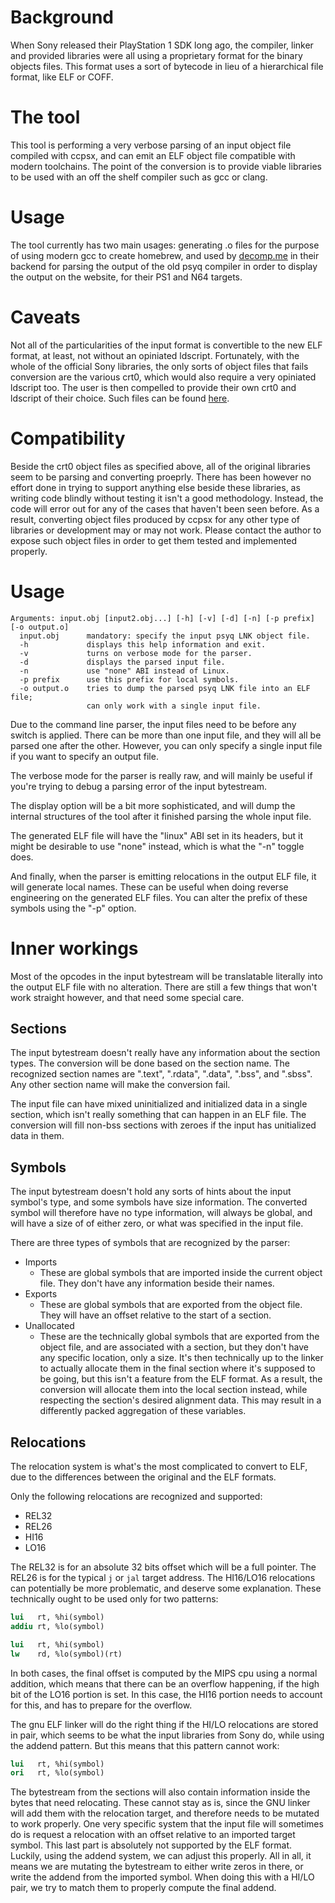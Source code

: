 # Background

When Sony released their PlayStation 1 SDK long ago, the compiler, linker and provided libraries were all using a proprietary format for the binary objects files.
This format uses a sort of bytecode in lieu of a hierarchical file format, like ELF or COFF.

# The tool

This tool is performing a very verbose parsing of an input object file compiled with ccpsx, and can emit an ELF object file compatible with modern toolchains.
The point of the conversion is to provide viable libraries to be used with an off the shelf compiler such as gcc or clang.

# Usage

The tool currently has two main usages: generating .o files for the purpose of using modern gcc to create homebrew, and used by [decomp.me](https://decomp.me/) in their backend for parsing the output of the old psyq compiler in order to display the output on the website, for their PS1 and N64 targets.

# Caveats

Not all of the particularities of the input format is convertible to the new ELF format, at least, not without an opiniated ldscript. Fortunately, with the whole of
the official Sony libraries, the only sorts of object files that fails conversion are the various crt0, which would also require a very opiniated ldscript too.
The user is then compelled to provide their own crt0 and ldscript of their choice. Such files can be found [here](https://github.com/grumpycoders/pcsx-redux/tree/main/src/mips).

# Compatibility

Beside the crt0 object files as specified above, all of the original libraries seem to be parsing and converting proeprly. There has been however no effort done in trying to support anything else beside these libraries, as writing code blindly without testing it isn't a good methodology. Instead, the code will error out for any of the cases that haven't been seen before. As a result, converting object files produced by ccpsx for any other type of libraries or development may or may not work. Please contact the author to expose such object files in order to get them tested and implemented properly.

# Usage

```
Arguments: input.obj [input2.obj...] [-h] [-v] [-d] [-n] [-p prefix] [-o output.o]
  input.obj      mandatory: specify the input psyq LNK object file.
  -h             displays this help information and exit.
  -v             turns on verbose mode for the parser.
  -d             displays the parsed input file.
  -n             use "none" ABI instead of Linux.
  -p prefix      use this prefix for local symbols.
  -o output.o    tries to dump the parsed psyq LNK file into an ELF file;
                 can only work with a single input file.
```

Due to the command line parser, the input files need to be before any switch is applied. There can be more than one input file, and they will all be parsed one after the other.
However, you can only specify a single input file if you want to specify an output file. 

The verbose mode for the parser is really raw, and will mainly be useful if you're trying to debug a parsing error of the input bytestream.

The display option will be a bit more sophisticated, and will dump the internal structures of the tool after it finished parsing the whole input file.

The generated ELF file will have the "linux" ABI set in its headers, but it might be desirable to use "none" instead, which is what the "-n" toggle does.

And finally, when the parser is emitting relocations in the output ELF file, it will generate local names. These can be useful when doing reverse engineering on the generated ELF files. You can alter the prefix of these symbols using the "-p" option.

# Inner workings

Most of the opcodes in the input bytestream will be translatable literally into the output ELF file with no alteration. There are still a few things that won't work straight however, and that need some special care.

## Sections

The input bytestream doesn't really have any information about the section types. The conversion will be done based on the section name. The recognized section names are ".text", ".rdata", ".data", ".bss", and ".sbss". Any other section name will make the conversion fail.

The input file can have mixed uninitialized and initialized data in a single section, which isn't really something that can happen in an ELF file. The conversion will fill non-bss sections with zeroes if the input has unitialized data in them.

## Symbols

The input bytestream doesn't hold any sorts of hints about the input symbol's type, and some symbols have size information. The converted symbol will therefore have no type information, will always be global, and will have a size of of either zero, or what was specified in the input file.

There are three types of symbols that are recognized by the parser:

- Imports
  - These are global symbols that are imported inside the current object file. They don't have any information beside their names.
- Exports
  - These are global symbols that are exported from the object file. They will have an offset relative to the start of a section.
- Unallocated
  - These are the technically global symbols that are exported from the object file, and are associated with a section, but they don't have any specific location, only a size. It's then technically up to the linker to actually allocate them in the final section where it's supposed to be going, but this isn't a feature from the ELF format. As a result, the conversion will allocate them into the local section instead, while respecting the section's desired alignment data. This may result in a differently packed aggregation of these variables.

## Relocations

The relocation system is what's the most complicated to convert to ELF, due to the differences between the original and the ELF formats.

Only the following relocations are recognized and supported:

- REL32
- REL26
- HI16
- LO16

The REL32 is for an absolute 32 bits offset which will be a full pointer. The REL26 is for the typical `j` or `jal` target address. The HI16/LO16 relocations can potentially be more problematic, and deserve some explanation. These technically ought to be used only for two patterns:

```mips
lui   rt, %hi(symbol)
addiu rt, %lo(symbol)
```

```mips
lui   rt, %hi(symbol)
lw    rd, %lo(symbol)(rt)
```

In both cases, the final offset is computed by the MIPS cpu using a normal addition, which means that there can be an overflow happening, if the high bit of the LO16 portion is set. In this case, the HI16 portion needs to account for this, and has to prepare for the overflow.

The gnu ELF linker will do the right thing if the HI/LO relocations are stored in pair, which seems to be what the input libraries from Sony do, while using the addend pattern. But this means that this pattern cannot work:

```mips
lui   rt, %hi(symbol)
ori   rt, %lo(symbol)
```

The bytestream from the sections will also contain information inside the bytes that need relocating. These cannot stay as is, since the GNU linker will add them with the relocation target, and therefore needs to be mutated to work properly. One very specific system that the input file will sometimes do is request a relocation with an offset relative to an imported target symbol. This last part is absolutely not supported by the ELF format. Luckily, using the addend system, we can adjust this properly. All in all, it means we are mutating the bytestream to either write zeros in there, or write the addend from the imported symbol. When doing this with a HI/LO pair, we try to match them to properly compute the final addend.

